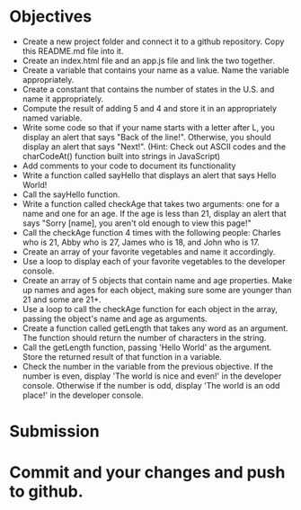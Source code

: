 # Objectives
* Create a new project folder and connect it to a github repository. Copy this README.md file into it.
* Create an index.html file and an app.js file and link the two together.
* Create a variable that contains your name as a value. Name the variable appropriately.
* Create a constant that contains the number of states in the U.S. and name it appropriately.
* Compute the result of adding 5 and 4 and store it in an appropriately named variable.
* Write some code so that if your name starts with a letter after L, you display an alert that says "Back of the line!". Otherwise, you should display an alert that says "Next!". (Hint: Check out ASCII codes and the charCodeAt() function built into strings in JavaScript)
* Add comments to your code to document its functionality
* Write a function called sayHello that displays an alert that says Hello World!
* Call the sayHello function.
* Write a function called checkAge that takes two arguments: one for a name and one for an age. If the age is less than 21, display an alert that says "Sorry [name], you aren't old enough to view this page!"
* Call the checkAge function 4 times with the following people: Charles who is 21, Abby who is 27, James who is 18, and John who is 17.
* Create an array of your favorite vegetables and name it accordingly.
* Use a loop to display each of your favorite vegetables to the developer console.
* Create an array of 5 objects that contain name and age properties. Make up names and ages for each object, making sure some are younger than 21 and some are 21+.
* Use a loop to call the checkAge function for each object in the array, passing the object's name and age as arguments.
* Create a function called getLength that takes any word as an argument. The function should return the number of characters in the string.
* Call the getLength function, passing 'Hello World' as the argument. Store the returned result of that function in a variable.
* Check the number in the variable from the previous objective. If the number is even, display 'The world is nice and even!' in the developer console. Otherwise if the number is odd, display 'The world is an odd place!' in the developer console.
# Submission
# Commit and your changes and push to github.
